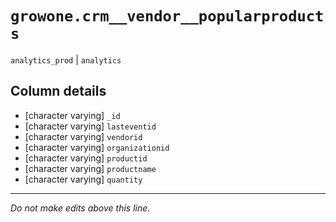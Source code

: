 # `growone.crm__vendor__popularproducts`
`analytics_prod` | `analytics`

## Column details
* [character varying] `_id`
* [character varying] `lasteventid`
* [character varying] `vendorid`
* [character varying] `organizationid`
* [character varying] `productid`
* [character varying] `productname`
* [character varying] `quantity`

-------------------------------------------------------------------------------
*Do not make edits above this line.*
